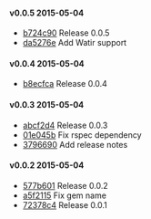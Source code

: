 #### v0.0.5 2015-05-04

- [b724c90](https://github.com/bootstraponline/angular_webdriver/commit/b724c90e35af636e41e73c1b8561c07a8aace2ac) Release 0.0.5
- [da5276e](https://github.com/bootstraponline/angular_webdriver/commit/da5276e9f0b7d8d990db8a6bc6dc50c521bf5488) Add Watir support


#### v0.0.4 2015-05-04

- [b8ecfca](https://github.com/bootstraponline/angular_webdriver/commit/b8ecfcadc704e7e6decc5a3ef44e286987b189c3) Release 0.0.4


#### v0.0.3 2015-05-04

- [abcf2d4](https://github.com/bootstraponline/angular_webdriver/commit/abcf2d44dad8285d66154799a3f9ce9b764cb022) Release 0.0.3
- [01e045b](https://github.com/bootstraponline/angular_webdriver/commit/01e045b4aedefa456de2f46a88b940f776ce547e) Fix rspec dependency
- [3796690](https://github.com/bootstraponline/angular_webdriver/commit/379669042377d366ceae90f55d6eb8ce3b18514d) Add release notes


#### v0.0.2 2015-05-04

- [577b601](https://github.com/bootstraponline/angular_webdriver/commit/577b601ded6036d2ecd98c52fa91788de42028a0) Release 0.0.2
- [a5f2115](https://github.com/bootstraponline/angular_webdriver/commit/a5f211519d9b0d3eee1ac23861c4b15579968dc1) Fix gem name
- [72378c4](https://github.com/bootstraponline/angular_webdriver/commit/72378c4bc521a5a1b37689725fd4ae882a3d001b) Release 0.0.1